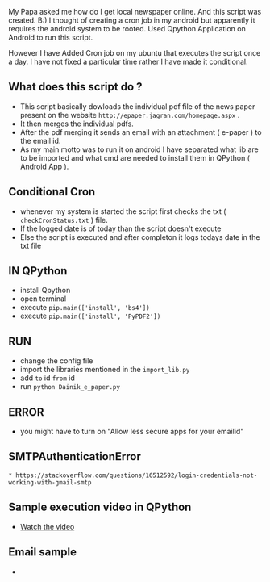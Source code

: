 My Papa asked me how do I get local newspaper online.
And this script was created. B:)
I thought of creating a cron job in my android but apparently it requires the android system to be rooted.
Used Qpython Application on Android to run this script. 

However I have Added Cron job on my ubuntu that executes the script once a day. I have not fixed a particular time rather I have made it conditional. 



## What does this script do ?
  * This script basically dowloads the individual pdf file of the news paper present on the website `http://epaper.jagran.com/homepage.aspx` .
  * It then merges the individual pdfs.
  * After the pdf merging it sends an email with an attachment ( e-paper ) to the email id.
  * As my main motto was to run it on android I have separated what lib are to be imported and what cmd are needed to install them in QPython ( Android App ).

## Conditional Cron
  * whenever my system is started the script first checks the txt ( ` checkCronStatus.txt` ) file.
  * If the logged date is of today than the script doesn't execute
  * Else the script is executed and after completon it logs todays date in the txt file 

## IN QPython 
  * install Qpython 
  * open terminal 
  * execute `pip.main(['install', 'bs4'])`
  * execute `pip.main(['install', 'PyPDF2'])`

## RUN
  * change the config file
  * import the libraries mentioned in the `import_lib.py`
  * add `to` id `from` id
  * run `python Dainik_e_paper.py`


## ERROR
  * you might have to turn on "Allow less secure apps for your emailid"
  ## SMTPAuthenticationError
    * https://stackoverflow.com/questions/16512592/login-credentials-not-working-with-gmail-smtp

## Sample execution video in QPython

   * [Watch the video](https://photos.app.goo.gl/2reXOkKhmu8rMlkx1)
## Email sample 
   * 